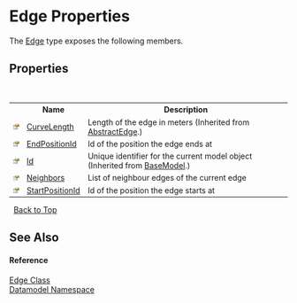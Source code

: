 # Edge Properties
 

The <a href="19be5487-4623-807c-776e-93934534c2f8">Edge</a> type exposes the following members.


## Properties
&nbsp;<table><tr><th></th><th>Name</th><th>Description</th></tr><tr><td>![Public property](media/pubproperty.gif "Public property")</td><td><a href="473b6b06-88cd-ebd3-8054-e6e573b88faf">CurveLength</a></td><td>
Length of the edge in meters
 (Inherited from <a href="79bacc09-335c-e7dc-c825-8c9dcb8ae25b">AbstractEdge</a>.)</td></tr><tr><td>![Public property](media/pubproperty.gif "Public property")</td><td><a href="50e8ed79-23fd-c311-011f-78a207f34fda">EndPositionId</a></td><td>
Id of the position the edge ends at</td></tr><tr><td>![Public property](media/pubproperty.gif "Public property")</td><td><a href="21e16472-3244-ca38-97fa-5b47c8d1c025">Id</a></td><td>
Unique identifier for the current model object
 (Inherited from <a href="4dd8c2e5-2def-208c-c36a-25c6577b34e3">BaseModel</a>.)</td></tr><tr><td>![Public property](media/pubproperty.gif "Public property")</td><td><a href="d9f52542-1d8f-ca8d-1cec-1b4cf87f2b69">Neighbors</a></td><td>
List of neighbour edges of the current edge</td></tr><tr><td>![Public property](media/pubproperty.gif "Public property")</td><td><a href="7ebe541c-8f98-a6b0-98ba-a52ef23ea266">StartPositionId</a></td><td>
Id of the position the edge starts at</td></tr></table>&nbsp;
<a href="#edge-properties">Back to Top</a>

## See Also


#### Reference
<a href="19be5487-4623-807c-776e-93934534c2f8">Edge Class</a><br /><a href="a489f29d-64b3-9193-8c03-5c66a32a78aa">Datamodel Namespace</a><br />